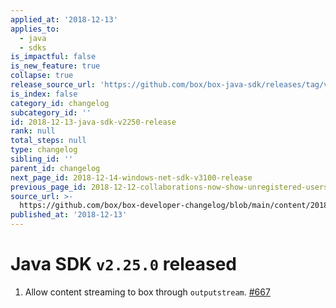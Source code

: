 ```yaml
---
applied_at: '2018-12-13'
applies_to:
  - java
  - sdks
is_impactful: false
is_new_feature: true
collapse: true
release_source_url: 'https://github.com/box/box-java-sdk/releases/tag/v2.25.0'
is_index: false
category_id: changelog
subcategory_id: ''
id: 2018-12-13-java-sdk-v2250-release
rank: null
total_steps: null
type: changelog
sibling_id: ''
parent_id: changelog
next_page_id: 2018-12-14-windows-net-sdk-v3100-release
previous_page_id: 2018-12-12-collaborations-now-show-unregistered-users
source_url: >-
  https://github.com/box/box-developer-changelog/blob/main/content/2018/12-13-java-sdk-v2250-release.md
published_at: '2018-12-13'
---
```

# Java SDK `v2.25.0` released

1. Allow content streaming to box through `outputstream`. [#667](https://github.com/box/box-java-sdk/pull/667)
